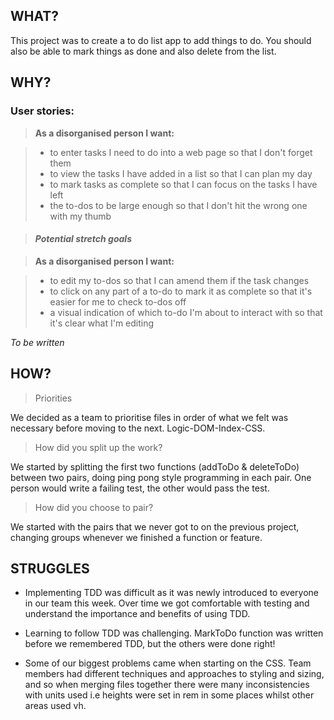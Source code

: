 ## WHAT?

This project was to create a to do list app to add things to do. You should also be able to mark things as done and also delete from the list.

## WHY?
### User stories:

> **As a disorganised person I want:**

> * to enter tasks I need to do into a web page so that I don't forget them
> * to view the tasks I have added in a list so that I can plan my day
> * to mark tasks as complete so that I can focus on the tasks I have left
> * the to-dos to be large enough so that I don't hit the wrong one with my thumb

> #### _Potential stretch goals_

> **As a disorganised person I want:**

> * to edit my to-dos so that I can amend them if the task changes
> * to click on any part of a to-do to mark it as complete so that it's easier for me to check to-dos off
> * a visual indication of which to-do I'm about to interact with so that it's clear what I'm editing


_To be written_

## HOW?
> Priorities

We decided as a team to prioritise files in order of what we felt was necessary before moving to the next. Logic-DOM-Index-CSS.

> How did you split up the work?

We started by splitting the first two functions (addToDo & deleteToDo) between two pairs, doing ping pong style programming in each pair. One person would write a failing test, the other would pass the test.

> How did you choose to pair?

We started with the pairs that we never got to on the previous project, changing groups whenever we finished a function or feature.

## STRUGGLES

* Implementing TDD was difficult as it was newly introduced to everyone in our team this week. Over time we got comfortable with testing and understand the importance and benefits of using TDD.

* Learning to follow TDD was challenging. MarkToDo function was written before we remembered TDD, but the others were done right!

* Some of our biggest problems came when starting on the CSS. Team members had different techniques and approaches to styling and sizing, and so when merging files together there were many inconsistencies with units used i.e heights were set in rem in some places whilst other areas used vh.

